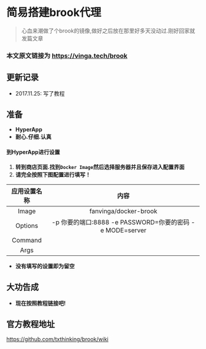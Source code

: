 # 简易搭建brook代理

> 心血来潮做了个brook的镜像,做好之后放在那里好多天没动过.刚好回家就发篇文章

### 本文原文链接为 https://vinga.tech/brook 

## 更新记录

* 2017.11.25: 写了教程

## 准备

* **HyperApp**
* **耐心.仔细.认真**

#### 到HyperApp进行设置

1. **转到商店页面.找到``Docker Image``然后选择服务器并且保存进入配置界面**
2. **请完全按照下图配置进行填写！**


| 应用设置名称  |                    内容                    |
| :-----: | :--------------------------------------: |
|  Image  |          fanvinga/docker-brook           |
| Options | -p 你要的端口:8888 -e PASSWORD=你要的密码 -e MODE=server |
| Command |                                          |
|  Args   |                                          |

* **没有填写的设置即为留空**
## 大功告成

* **现在按照教程链接吧!**

## 官方教程地址

https://github.com/txthinking/brook/wiki



